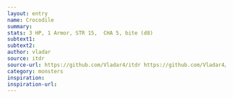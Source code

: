 ```yaml
---
layout: entry
name: Crocodile
summary:
stats: 3 HP, 1 Armor, STR 15,  CHA 5, bite (d8)
subtext1:
subtext2:
author: vladar
source: itdr
source-url: https://github.com/Vladar4/itdr https://github.com/Vladar4/itdr https://github.com/Vladar4/itdr
category: monsters
inspiration:
inspiration-url:
---
```

